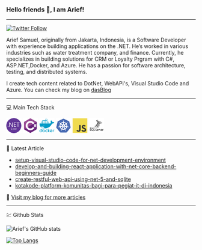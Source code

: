 ### Hello friends 👋, I am Arief!

---

 [<img alt="Twitter Follow" src="https://img.shields.io/twitter/follow/ariefsamuel9?style=social">](https://twitter.com/ariefsamuel9)

Arief Samuel, originally from Jakarta, Indonesia, 
is a Software Developer with experience building applications on the .NET. 
He’s worked in various industries such as water treatment company, and finance. Currently, 
he specializes in building solutions for CRM or Loyalty Prgram with C#, ASP.NET,Docker, and Azure. He has a passion for software architecture, testing, and distributed systems.

I create tech content related to DotNet, WebAPi's, Visual Studio Code  and  Azure. You can check my blog on [dasBlog](arief21.azurewebsites.net)

---
💻 Main Tech Stack

<img src="https://github.com/devicons/devicon/blob/master/icons/dotnetcore/dotnetcore-original.svg" alt="dotnet logo" width="40" height="40" /> <img src="https://github.com/devicons/devicon/blob/master/icons/csharp/csharp-original.svg" alt="csharp logo" width="40" height="40" /> <img src="https://github.com/devicons/devicon/blob/master/icons/docker/docker-plain-wordmark.svg" alt="csharp logo" width="40" height="40" /> <img src="https://github.com/devicons/devicon/blob/master/icons/kubernetes/kubernetes-plain.svg" alt="k8s logo" width="40" height="40" /> <img src="https://github.com/devicons/devicon/blob/master/icons/javascript/javascript-original.svg" alt="JavaScript logo" width="40" height="40" /> <img src="https://github.com/devicons/devicon/blob/master/icons/microsoftsqlserver/microsoftsqlserver-plain-wordmark.svg" alt="JavaScript logo" width="40" height="40" />

---
<!-- 📺 Latest Yo[](url)utube  -->

<!-- YOUTUBE-VIDEOS-LIST:START -->

📖 Latest Article

<!-- BLOG-POST-LIST:START -->
- [setup-visual-studio-code-for-net-development-environment](https://arief21.azurewebsites.net/2021/06/29/setup-visual-studio-code-for-net-development-environment)
- [develop-and-building-react-application-with-net-core-backend-beginners-guide](https://arief21.azurewebsites.net/2021/06/28/develop-and-building-react-application-with-net-core-backend-beginners-guide)
- [create-restful-web-api-using-net-5-and-sqlite](https://arief21.azurewebsites.net/2021/06/28/create-restful-web-api-using-net-5-and-sqlite)
- [kotakode-platform-komunitas-bagi-para-pegiat-it-di-indonesia](https://arief21.azurewebsites.net/2021/06/22/kotakode-platform-komunitas-bagi-para-pegiat-it-di-indonesia)
<!-- BLOG-POST-LIST:END -->

🔗 [Visit my blog for more articles](arief21.azurewebsites.net)

---
💹 Github Stats

![Arief's GitHub stats](https://github-readme-stats.vercel.app/api?username=arief-samuel&show_icons=true&theme=radical)

[![Top Langs](https://github-readme-stats.vercel.app/api/top-langs/?username=arief-samuel&theme=radical)](https://github.com/anuraghazra/github-readme-stats)

<!--
**rief21/rief21** is a ✨ _special_ ✨ repository because its `README.md` (this file) appears on your GitHub profile.

Here are some ideas to get you started:

- 🔭 I’m currently working on ...
- 🌱 I’m currently learning ...
- 👯 I’m looking to collaborate on ...
- 🤔 I’m looking for help with ...
- 💬 Ask me about ...
- 📫 How to reach me: ...
- 😄 Pronouns: ...
- ⚡ Fun fact: ...
-->
